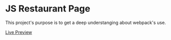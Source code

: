 # JS Restaurant Page

This project's purpose is to get a deep understanging about webpack's use.

[Live Preview](https://vinhbt241.github.io/odin-js-restaurant/)
